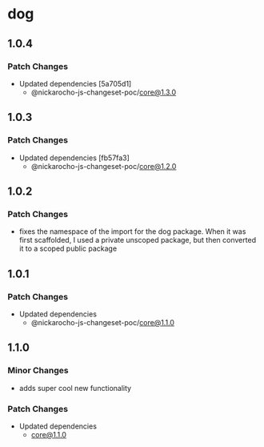 # dog

## 1.0.4

### Patch Changes

- Updated dependencies [5a705d1]
  - @nickarocho-js-changeset-poc/core@1.3.0

## 1.0.3

### Patch Changes

- Updated dependencies [fb57fa3]
  - @nickarocho-js-changeset-poc/core@1.2.0

## 1.0.2

### Patch Changes

- fixes the namespace of the import for the dog package. When it was first scaffolded, I used a private unscoped package, but then converted it to a scoped public package

## 1.0.1

### Patch Changes

- Updated dependencies
  - @nickarocho-js-changeset-poc/core@1.1.0

## 1.1.0

### Minor Changes

- adds super cool new functionality

### Patch Changes

- Updated dependencies
  - core@1.1.0
